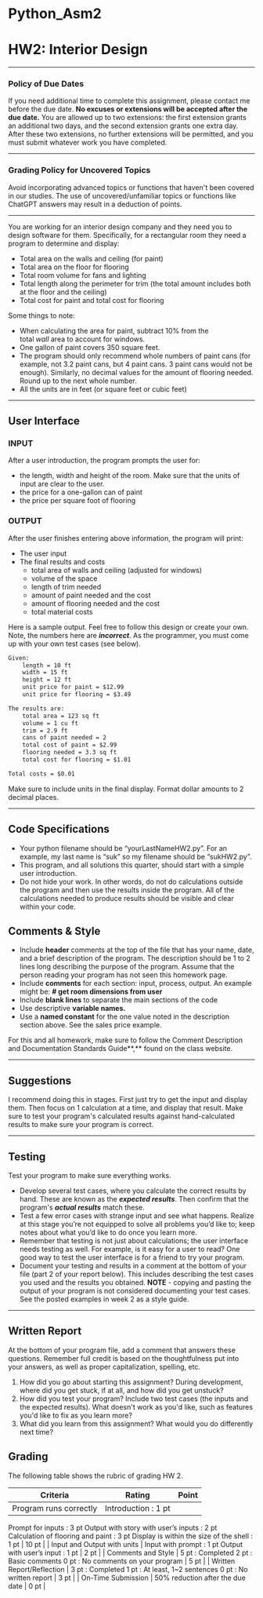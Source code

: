 # Python_Asm2
# HW2: Interior Design

---

### Policy of Due Dates

If you need additional time to complete this assignment, please contact me before the due date. **No excuses or extensions will be accepted after the due date.** You are allowed up to two extensions: the first extension grants an additional two days, and the second extension grants one extra day. After these two extensions, no further extensions will be permitted, and you must submit whatever work you have completed.

---

### Grading Policy for Uncovered Topics

Avoid incorporating advanced topics or functions that haven't been covered in our studies. The use of uncovered/unfamiliar topics or functions like ChatGPT answers may result in a deduction of points.

---

You are working for an interior design company and they need you to design software for them. Specifically, for a rectangular room they need a program to determine and display:

- Total area on the walls and ceiling (for paint)
- Total area on the floor for flooring
- Total room volume for fans and lighting
- Total length along the perimeter for trim (the total amount includes both at the floor and the ceiling)
- Total cost for paint and total cost for flooring

Some things to note:

- When calculating the area for paint, subtract 10% from the total *wall* area to account for windows.
- One gallon of paint covers 350 square feet.
- The program should only recommend whole numbers of paint cans (for example, not 3.2 paint cans, but 4 paint cans. 3 paint cans would not be enough). Similarly, no decimal values for the amount of flooring needed. Round up to the next whole number.
- All the units are in feet (or square feet or cubic feet)

---

## User Interface

### INPUT

After a user introduction, the program prompts the user for: 

- the length, width and height of the room. Make sure that the units of input are clear to the user.
- the price for a one-gallon can of paint
- the price per square foot of flooring

### OUTPUT

After the user finishes entering above information, the program will print:

- The user input
- The final results and costs
    - total area of walls and ceiling (adjusted for windows)
    - volume of the space
    - length of trim needed
    - amount of paint needed and the cost
    - amount of flooring needed and the cost
    - total material costs

Here is a sample output. Feel free to follow this design or create your own. Note, the numbers here are ***incorrect***. As the programmer, you must come up with your own test cases (see below).

```html
Given:
    length = 10 ft
    width = 15 ft
    height = 12 ft
    unit price for paint = $12.99
    unit price for flooring = $3.49

The results are:
    total area = 123 sq ft
    volume = 1 cu ft
    trim = 2.9 ft
    cans of paint needed = 2
    total cost of paint = $2.99
    flooring needed = 3.3 sq ft
    total cost for flooring = $1.01

Total costs = $0.01
```

Make sure to include units in the final display. Format dollar amounts to 2 decimal places.

---

## **Code Specifications**

- Your python filename should be “yourLastNameHW2.py”. For an example, my last name is “suk” so my filename should be “sukHW2.py”.
- This program, and all solutions this quarter, should start with a simple user introduction.
- Do not hide your work. In other words, do not do calculations outside the program and then use the results inside the program. All of the calculations needed to produce results should be visible and clear within your code.

## **Comments & Style**

- Include **header** comments at the top of the file that has your name, date, and a brief description of the program. The description should be 1 to 2 lines long describing the purpose of the program. Assume that the person reading your program has not seen this homework page.
- Include **comments** for each section: input, process, output. An example might be: **# get room dimensions from user**
- Include **blank lines** to separate the main sections of the code
- Use descriptive **variable names.**
- Use a **named constant** for the one value noted in the description section above. See the sales price example.

For this and all homework, make sure to follow the Comment Description and Documentation Standards Guide**,** found on the class website.

---

## **Suggestions**

I recommend doing this in stages. First just try to get the input and display them. Then focus on 1 calculation at a time, and display that result. Make sure to test your program's calculated results against hand-calculated results to make sure your program is correct.

---

## **Testing**

Test your program to make sure everything works.

- Develop several test cases, where you calculate the correct results by hand. These are known as the ***expected results***. Then confirm that the program's ***actual results*** match these.
- Test a few error cases with strange input and see what happens. Realize at this stage you’re not equipped to solve all problems you’d like to; keep notes about what you’d like to do once you learn more.
- Remember that testing is not just about calculations; the user interface needs testing as well. For example, is it easy for a user to read? One good way to test the user interface is for a friend to try your program.
- Document your testing and results in a comment at the bottom of your file (part 2 of your report below). This includes describing the test cases you used and the results you obtained. **NOTE** - copying and pasting the output of your program is not considered documenting your test cases. See the posted examples in week 2 as a style guide.

---

## **Written Report**

At the bottom of your program file, add a comment that answers these questions. Remember full credit is based on the thoughtfulness put into your answers, as well as proper capitalization, spelling, etc.

1. How did you go about starting this assignment? During development, where did you get stuck, if at all, and how did you get unstuck?
2. How did you test your program? Include two test cases (the inputs and the expected results). What doesn't work as you'd like, such as features you'd like to fix as you learn more?
3. What did you learn from this assignment? What would you do differently next time?

## Grading

The following table shows the rubric of grading HW 2. 

| Criteria | Rating | Point |
| --- | --- | --- |
| Program runs correctly | Introduction : 1 pt
Prompt for inputs : 3 pt
Output with story with user’s inputs : 2 pt
Calculation of flooring and paint : 3 pt
Display is within the size of the shell : 1 pt | 10 pt |
| Input and Output with units | Input with prompt : 1 pt
Output with user’s input : 1 pt | 2 pt |
| Comments and Style | 5 pt : Completed
2 pt : Basic comments
0 pt : No comments on your program | 5 pt |
| Written Report/Reflection | 3 pt : Completed
1 pt : At least, 1~2 sentences
0 pt : No written report | 3 pt |
| On-Time Submission | 50% reduction after the due date | 0 pt |
